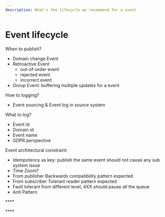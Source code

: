 ```yaml
---
description: What's the lifecycle we recommend for a event
---
```


# Event lifecycle

When to publish?

* Domain change Event
* Retroactive Event
  * out-of-order event
  * rejected event
  * incorrect event
* Group Event: buffering multiple updates for a event

How to logging?

* Event sourcing & Event log in source system

What to log?

* Event id
* Domain id
* Event name
* GDPR perspective

Event architectural constraint:

* Idempotency as key: publish the same event should not cause any sub system issue
* Time Zoom?
* From publisher Backwards compatibility pattern expected
* From subscriber Tolerant reader pattern expected
* Fault tolerant from different level, 4XX should pause all the queue
* Anti Pattern

\*\*\*\*

\*\*\*\*

